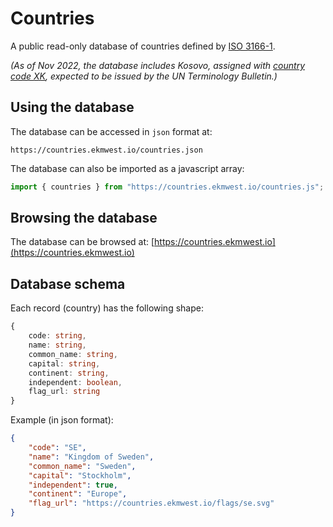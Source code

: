 # Countries

A public read-only database of countries defined by [ISO 3166-1](https://en.wikipedia.org/wiki/ISO_3166-1).

*(As of Nov 2022, the database includes Kosovo, assigned with [country code XK](https://en.wikipedia.org/wiki/XK_(user_assigned_code)), expected to be issued by the UN Terminology Bulletin.)*


## Using the database

The database can be accessed in `json` format at:

```
https://countries.ekmwest.io/countries.json
```

The database can also be imported as a javascript array:

```js
import { countries } from "https://countries.ekmwest.io/countries.js";
```


## Browsing the database

The database can be browsed at: [https://countries.ekmwest.io](https://countries.ekmwest.io)


## Database schema

Each record (country) has the following shape:

```ts
{
    code: string,
    name: string,
    common_name: string,
    capital: string,
    continent: string,
    independent: boolean,
    flag_url: string
}
```

Example (in json format):

```json
{
    "code": "SE",
    "name": "Kingdom of Sweden",
    "common_name": "Sweden",
    "capital": "Stockholm",
    "independent": true,
    "continent": "Europe",
    "flag_url": "https://countries.ekmwest.io/flags/se.svg"
}
```
